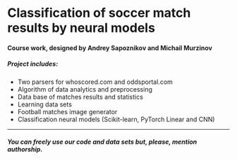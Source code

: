 # Classification of soccer match results by neural models
#### Course work, designed by Andrey Sapoznikov and Michail Murzinov
##### Project includes:
* Two parsers for whoscored.com and oddsportal.com
* Algorithm of data analytics and preprocessing
* Data base of matches results and statistics
* Learning data sets
* Football matches image generator 
* Classification neural models (Scikit-learn, PyTorch Linear and CNN)
***
##### You can freely use our code and data sets but, please, mention authorship.

